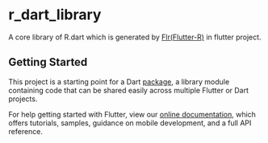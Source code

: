 # r_dart_library

A core library of R.dart which is generated by [Flr(Flutter-R)](https://github.com/YK-Unit/Flr) in flutter project.

## Getting Started

This project is a starting point for a Dart
[package](https://flutter.dev/developing-packages/),
a library module containing code that can be shared easily across
multiple Flutter or Dart projects.

For help getting started with Flutter, view our 
[online documentation](https://flutter.dev/docs), which offers tutorials, 
samples, guidance on mobile development, and a full API reference.
